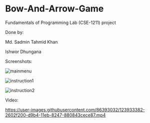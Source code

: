 # Bow-And-Arrow-Game
Fundamentals of Programming Lab (CSE-1211) project

Done by: 

Md. Sadmin Tahmid Khan

Ishwor Dhungana

Screenshots:

![mainmenu](https://user-images.githubusercontent.com/86393032/123927403-a161a500-d9ae-11eb-8683-cdb69f7d9584.jpg)

![instruction1](https://user-images.githubusercontent.com/86393032/123927829-0c12e080-d9af-11eb-919d-29a6ff8bf318.jpg)

![instruction2](https://user-images.githubusercontent.com/86393032/123927938-2a78dc00-d9af-11eb-81a3-55de5e3e37eb.jpg)

Video:

https://user-images.githubusercontent.com/86393032/123933382-2602f200-d9b4-11eb-8247-880843cece87.mp4

